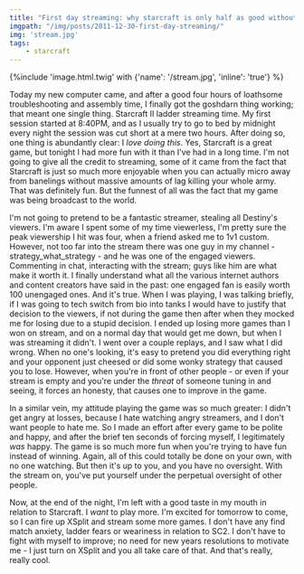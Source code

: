 ```yaml
---
title: "First day streaming: why starcraft is only half as good without it"
imgpath: "/img/posts/2011-12-30-first-day-streaming/"
img: 'stream.jpg'
tags:
    - starcraft
---
```


{%include 'image.html.twig' with {'name': '/stream.jpg', 'inline': 'true'} %} 

Today my new computer came, and after a good four hours of loathsome troubleshooting and assembly time, I finally got 
the goshdarn thing working; that meant one single thing. Starcraft II ladder streaming time. My first session started at 
8:40PM, and as I usually try to go to bed by midnight every night the session was cut short at a mere two hours. 
After doing so, one thing is abundantly clear: I _love doing this_. Yes, Starcraft is a great game, but tonight I 
had more fun with it than I've had in a long time. I'm not going to give all the credit to streaming, some of it came 
from the fact that Starcraft is just so much more enjoyable when you can actually micro away from banelings without 
massive amounts of lag killing your whole army. That was definitely fun. But the funnest of all was the fact that my 
game was being broadcast to the world.

I'm not going to pretend to be a fantastic streamer, stealing all Destiny's viewers. I'm aware I spent some of my time 
viewerless, I'm pretty sure the peak viewership I hit was four, when a friend asked me to 1v1 custom. However, not too 
far into the stream there was one guy in my channel - strategy_what_strategy - and he was one of the engaged viewers. 
Commenting in chat, interacting with the stream; guys like him are what make it worth it. I finally understand what all 
the various internet authors and content creators  have said in the past: one engaged fan is easily worth 100 
unengaged ones. And it's true. When I was playing, I was talking briefly, if I was going to tech switch from bio into 
tanks I would have to justify that decision to the viewers, if not during the game then after when they mocked me for 
losing due to a stupid decision. I ended up losing more games than I won on stream, and on a normal day that would get 
me down, but when I was streaming it didn't. I went over a couple replays, and I saw what I did wrong. When no one's 
looking, it's easy to pretend you did everything right and your opponent just cheesed or did some wonky strategy that 
caused you to lose. However, when you're in front of other people - or even if your stream is empty and you're under 
the _threat_ of someone tuning in and seeing, it forces an honesty, that causes one to improve in the game.

In a similar vein, my attitude playing the game was so much greater: I didn't get angry at losses, because I hate 
watching angry streamers, and I don't want people to hate me. So I made an effort after every game to be polite and 
happy, and after the brief ten seconds of forcing myself, I legitimately _was_ happy. The game is so much more fun when 
you're trying to have fun instead of winning. Again, all of this could totally be done on your own, with no one watching. 
But then it's up to you, and you have no oversight. With the stream on, you've put yourself under the perpetual 
oversight of other people.

Now, at the end of the night, I'm left with a good taste in my mouth in relation to Starcraft. I _want_ to play more. 
I'm excited for tomorrow to come, so I can fire up XSplit and stream some more games. I don't have any find match 
anxiety, ladder fears or weariness in relation to SC2. I don't have to fight with myself to improve; no need for new 
years resolutions to motivate me - I just turn on XSplit and you all take care of that. And that's really, really cool.
